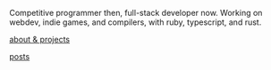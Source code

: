 Competitive programmer then, full-stack developer now. Working on webdev, indie games, and compilers, with ruby, typescript, and rust.

[about & projects](https://namiwang.github.io/about)

[posts](https://namiwang.github.io/)
